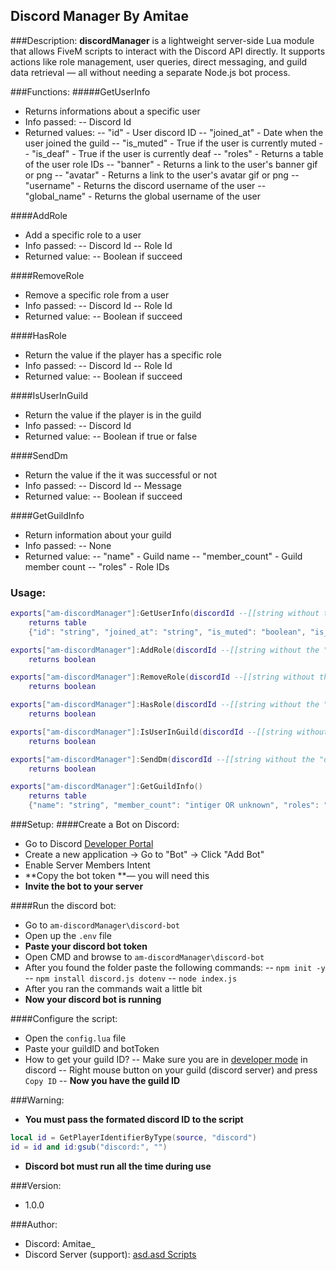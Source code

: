 ## Discord Manager By Amitae

###Description:
**discordManager** is a lightweight server-side Lua module that allows FiveM scripts to interact with the Discord API directly. It supports actions like role management, user queries, direct messaging, and guild data retrieval — all without needing a separate Node.js bot process.

###Functions:
#####GetUserInfo
- Returns informations about a specific user
- Info passed:
-- Discord Id
- Returned values:
-- "id" - User discord ID
--  "joined_at" - Date when the user joined the guild
-- "is_muted" - True if the user is currently muted
-- "is_deaf" - True if the user is currently deaf
-- "roles" - Returns a table of the user role IDs
-- "banner" - Returns a link to the user's banner gif or png
-- "avatar" - Returns a link to the user's avatar gif or png
-- "username" - Returns the discord username of the user
-- "global_name" - Returns the global username of the user

####AddRole
- Add a specific role to a user
- Info passed:
-- Discord Id
-- Role Id
- Returned value:
-- Boolean if succeed

####RemoveRole
- Remove a specific role from a user
- Info passed:
-- Discord Id
-- Role Id
- Returned value:
-- Boolean if succeed

####HasRole
- Return the value if the player has a specific role
- Info passed:
-- Discord Id
-- Role Id
- Returned value:
-- Boolean if succeed

####IsUserInGuild
- Return the value if the player is in the guild
- Info passed:
-- Discord Id
- Returned value:
-- Boolean if true or false

####SendDm
- Return the value if the it was successful or not
- Info passed:
-- Discord Id
-- Message
- Returned value:
-- Boolean if succeed

####GetGuildInfo
- Return information about your guild
- Info passed:
-- None
- Returned value:
-- "name" - Guild name
-- "member_count" - Guild member count
-- "roles" - Role IDs

### Usage:
```lua
exports["am-discordManager"]:GetUserInfo(discordId --[[string without the "discord"]])
	returns table
	{"id": "string", "joined_at": "string", "is_muted": "boolean", "is_deaf": "boolean", "roles": "table", "banner": "string", "global_name": "string", "avatar": "string", "username": "string"}

exports["am-discordManager"]:AddRole(discordId --[[string without the "discord"]], roleId --[[intiger]])
	returns boolean

exports["am-discordManager"]:RemoveRole(discordId --[[string without the "discord"]], roleId --[[intiger]])
	returns boolean

exports["am-discordManager"]:HasRole(discordId --[[string without the "discord"]], roleId --[[intiger]])
	returns boolean

exports["am-discordManager"]:IsUserInGuild(discordId --[[string without the "discord"]], roleId --[[intiger]])
	returns boolean

exports["am-discordManager"]:SendDm(discordId --[[string without the "discord"]], message --[[string]])
	returns boolean

exports["am-discordManager"]:GetGuildInfo()
	returns table
	{"name": "string", "member_count": "intiger OR unknown", "roles": "intiger"}
```

###Setup:
####Create a Bot on Discord:
- Go to Discord [Developer Portal](https://discord.com/developers/applications "Developer Portal")
- Create a new application → Go to "Bot" → Click "Add Bot"
- Enable Server Members Intent
- **Copy the bot token **— you will need this
- **Invite the bot to your server**

####Run the discord bot:
- Go to `am-discordManager\discord-bot`
- Open up the `.env` file
- **Paste your discord bot token**
- Open CMD and browse to `am-discordManager\discord-bot`
- After you found the folder paste the following commands:
-- `npm init -y`
-- `npm install discord.js dotenv`
-- `node index.js`
- After you ran the commands wait a little bit
- **Now your discord bot is running**

####Configure the script:
- Open the `config.lua` file
- Paste your guildID and botToken 
- How to get your guild ID? 
-- Make sure you are in [developer mode](https://www.howtogeek.com/714348/how-to-enable-or-disable-developer-mode-on-discord/ "developer mode") in discord 
-- Right mouse button on your guild (discord server) and press `Copy ID`
-- **Now you have the guild ID**

###Warning:
- **You must pass the formated discord ID to the script**

```lua
local id = GetPlayerIdentifierByType(source, "discord")
id = id and id:gsub("discord:", "")

```

- **Discord bot must run all the time during use**

###Version:
- 1.0.0

###Author:
- Discord: Amitae_
- Discord Server (support): [asd.asd Scripts](https://discord.gg/cgQMXEBDuR "asd.asd Scripts")